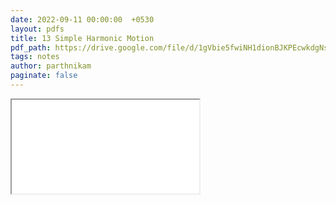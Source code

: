 ```yaml
---
date: 2022-09-11 00:00:00  +0530
layout: pdfs
title: 13 Simple Harmonic Motion
pdf_path: https://drive.google.com/file/d/1gVbie5fwiNH1dionBJKPEcwkdgNsNrX3/preview?usp=sharing
tags: notes
author: parthnikam
paginate: false
---
```


<iframe class="embed-pdf" src="{{ page.pdf_path }}#toolbar=0" seamless="seamless" scrolling="no" style="overflow:hidden"></iframe>
